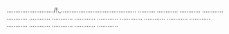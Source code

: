 .........................../!.,........................................... ..........
............
............
............
............
............
............
............
............
.............
............
............
............
............
............
............
............
............


